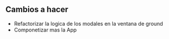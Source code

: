 
## Cambios a hacer

- Refactorizar la logica de los modales en la ventana de ground
- Componetizar mas la App